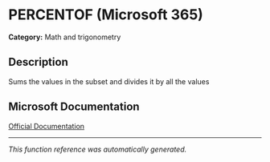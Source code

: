 # PERCENTOF (Microsoft 365)

**Category:** Math and trigonometry

## Description
Sums the values in the subset and divides it by all the values

## Microsoft Documentation
[Official Documentation](https://support.microsoft.com//en-us/office/percentof-function-7c66da0a-ac30-45d0-bfc7-834a8bd7c962)

---
*This function reference was automatically generated.*
